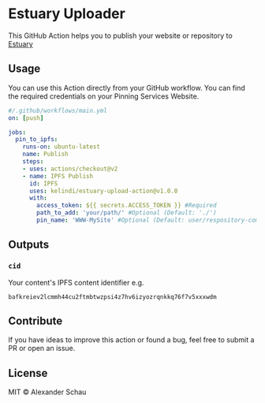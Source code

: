 # Estuary Uploader 

This GitHub Action helps you to publish your website or repository to  [Estuary](https://estuary.tech/)
## Usage
You can use this Action directly from your GitHub workflow. You can find the required credentials on your Pinning Services Website.

```yaml
#/.github/workflows/main.yml
on: [push]

jobs:
  pin_to_ipfs:
    runs-on: ubuntu-latest
    name: Publish
    steps:
    - uses: actions/checkout@v2
    - name: IPFS Publish
      id: IPFS
      uses: kelindi/estuary-upload-action@v1.0.0
      with:
        access_token: ${{ secrets.ACCESS_TOKEN }} #Required
        path_to_add: 'your/path/' #Optional (Default: './')
        pin_name: 'WWW-MySite' #Optional (Default: user/respository-commithash)
```
## Outputs
### `cid`
Your content's IPFS content identifier e.g.

`bafkreiev2lcmmh44cu2ftmbtwzpsi4z7hv6izyozrqnkkq76f7v5xxxwdm`
## Contribute
If you have ideas to improve this action or found a bug, feel free to submit a PR or open an issue.



## License



MIT © Alexander Schau
